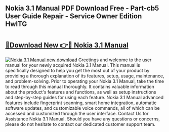 ## Nokia 3.1 Manual PDF Download Free - Part-cb5 User Guide Repair - Service Owner Edition HwlTG

# <h2><a href="http://cf13054.oget.top/?id=Nokia+3.1+Manual">🔗Download New 👉🔴 Nokia 3.1 Manual</a></h2>

[![Nokia 3.1 Manual new download](https://i.imgur.com/5g1atiW.png)](http://cf13054.oget.top/?id=Nokia+3.1+Manual)
Greetings and welcome to the user manual for your newly acquired Nokia 3.1 Manual. This manual is specifically designed to help you get the most out of your product by providing a thorough explanation of its features, setup, usage, maintenance, and problem-solving. Prior to operating your Nokia 3.1 Manual, take the time to read through this manual thoroughly. It contains valuable information about the product's features and functions, as well as setup instructions and step-by-step guides for using each feature. Nokia 3.1 Manual advanced features include fingerprint scanning, smart home integration, automatic software updates, and customizable voice commands, all of which can be accessed and customized through the user interface. Contact Us for Assistance Nokia 3.1 Manual. Should you have any questions or concerns, please do not hesitate to contact our dedicated customer support team.
